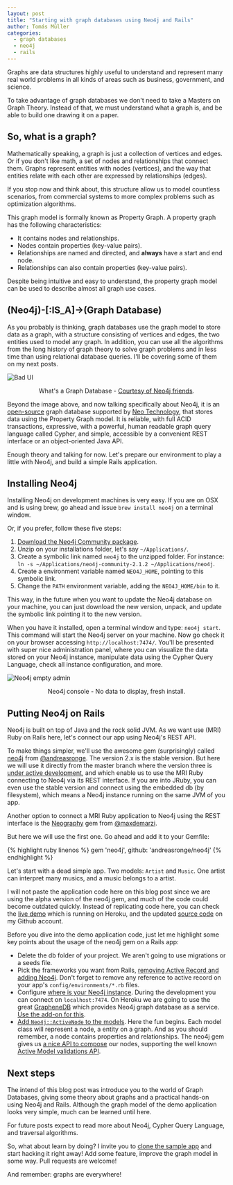 ```yaml
---
layout: post
title: "Starting with graph databases using Neo4j and Rails"
author: Tomás Müller
categories:
  - graph databases
  - neo4j
  - rails
---
```


Graphs are data structures highly useful to understand and represent many real world problems in all kinds of areas such 
as business, government, and science.

<!--more-->

To take advantage of graph databases we don't need to take a Masters on Graph Theory. Instead of that, we must 
understand what a graph is, and be able to build one drawing it on a paper.

## So, what is a graph?

Mathematically speaking, a graph is just a collection of vertices and edges. Or if you don't like math, a set of nodes 
and relationships that connect them. Graphs represent entities with nodes (vertices), and the way that entities relate 
with each other are expressed by relationships (edges).

If you stop now and think about, this structure allow us to model countless scenarios, from commercial systems to more 
complex problems such as optimization algorithms.

This graph model is formally known as Property Graph. A property graph has the following characteristics:

- It contains nodes and relationships.
- Nodes contain properties (key-value pairs).
- Relationships are named and directed, and **always** have a start and end node.
- Relationships can also contain properties (key-value pairs).

Despite being intuitive and easy to understand, the property graph model can be used to describe almost all graph use 
cases.

## (Neo4j)-[:IS_A]->(Graph Database)

As you probably is thinking, graph databases use the graph model to store data as a graph, with a structure consisting 
of vertices and edges, the two entities used to model any graph. In addition, you can use all the algorithms from the
long history of graph theory to solve graph problems and in less time than using relational database queries. I'll be 
covering some of them on my next posts.

![Bad UI](/blog/images/posts/2014-07-25/graph_databases.png)
<div style="text-align: center;">What's a Graph Database - <a href="http://www.neo4j.org/learn/neo4j">Courtesy of Neo4j friends</a>.</div>
<p> </p>

Beyond the image above, and now talking specifically about Neo4j, it is an [open-source](https://github.com/neo4j) graph 
database supported by [Neo Technology](http://www.neotechnology.com/), that stores data using the Property Graph model. 
It is reliable, with full ACID transactions, expressive, with a powerful, human readable graph query language called 
Cypher, and simple, accessible by a convenient REST interface or an object-oriented Java API.

Enough theory and talking for now. Let's prepare our environment to play a little with Neo4j, and build a simple Rails 
application.

## Installing Neo4j

Installing Neo4j on development machines is very easy. If you are on OSX and is using brew, go ahead and issue 
`brew install neo4j` on a terminal window.

Or, if you prefer, follow these five steps:

1. [Download the Neo4j Community package](http://www.neo4j.org/download).
2. Unzip on your installations folder, let's say `~/Applications/`.
3. Create a symbolic link named `neo4j` to the unzipped folder. For instance: `ln -s ~/Applications/neo4j-community-2.1.2 ~/Applications/neo4j`.
4. Create a environment variable named `NEO4J_HOME`, pointing to this symbolic link.
5. Change the `PATH` environment variable, adding the `NEO4J_HOME/bin` to it.

This way, in the future when you want to update the Neo4j database on your machine, you can just download the new 
version, unpack, and update the symbolic link pointing it to the new version.

When you have it installed, open a terminal window and type: `neo4j start`. This command will start the Neo4j server on 
your machine. Now go check it on your browser accessing `http://localhost:7474/`. You'll be presented with super nice
administration panel, where you can visualize the data stored on your Neo4j instance, manipulate data using the Cypher 
Query Language, check all instance configuration, and more.

![Neo4j empty admin](/blog/images/posts/2014-07-25/neo4j_admin_empty.png)
<div style="text-align: center;">Neo4j console - No data to display, fresh install.</div>
<p> </p>

## Putting Neo4j on Rails

Neo4j is built on top of Java and the rock solid JVM. As we want use (MRI) Ruby on Rails here, let's connect our app 
using Neo4j's REST API.
 
To make things simpler, we'll use the awesome gem (surprisingly) called [neo4j](http://rubygems.org/gems/neo4j) from
[@andreasronge](https://github.com/andreasronge/). 
The version 2.x is the stable version. But here we will use it directly from the master branch where the version three is
[under active development](https://github.com/andreasronge/neo4j/wiki/Neo4j-v3), and which enable us to use the MRI Ruby
connecting to Neo4j via its REST interface. If you are into JRuby, you can even use the stable version and connect using the 
embedded db (by filesystem), which means a Neo4j instance running on the same JVM of you app.

Another option to connect a MRI Ruby application to Neo4j using the REST interface is the 
[Neography](https://github.com/maxdemarzi/neography/) gem from [@maxdemarzi](https://github.com/maxdemarzi).

But here we will use the first one. Go ahead and add it to your Gemfile:

{% highlight ruby linenos %}
gem 'neo4j', github: 'andreasronge/neo4j'
{% endhighlight %}

Let's start with a dead simple app. Two models: `Artist` and `Music`. One artist can interpret many musics, and a music 
belongs to a artist.

I will not paste the application code here on this blog post since we are using the alpha version of the neo4j gem, 
and much of the code could become outdated quickly. Instead of replicating code here, you can check the 
[live demo](http://interpretations.herokuapp.com) which is running on Heroku, and the updated [source code](https://github.com/tomasmuller/interpretations) 
on my Github account.

Before you dive into the demo application code, just let me highlight some key points about the usage of the neo4j gem 
on a Rails app:

- Delete the db folder of your project. We aren't going to use migrations or a seeds file.
- Pick the frameworks you want from Rails, [removing Active Record and adding Neo4j](https://github.com/tomasmuller/interpretations/config/application.rb). 
Don't forget to remove any reference to active record on your app's `config/environments/*.rb` files.
- Configure [where is your Neo4j instance](https://github.com/tomasmuller/interpretations/config/application.rb). During 
the development you can connect on `localhost:7474`. On Heroku we are going to use the great 
[GrapheneDB](http://www.graphenedb.com/) which provides Neo4j graph database as a service. [Use the add-on for this](https://devcenter.heroku.com/articles/graphenedb). 
- [Add `Neo4j::ActiveNode` to the models](https://github.com/tomasmuller/interpretations/models). Here the fun begins. 
Each model class will represent a node, a entity on a graph. And as you should remember, a node contains properties and 
relationships. The neo4j gem gives us [a nice API to compose](https://github.com/andreasronge/neo4j/wiki/Neo4j-v3#property) 
our nodes, supporting the well known [Active Model validations API](https://github.com/andreasronge/neo4j/blob/master/lib/neo4j/active_node/validations.rb#L7).  

## Next steps

The intend of this blog post was introduce you to the world of Graph Databases, giving some theory about graphs and a 
practical hands-on using Neo4j and Rails. Although the graph model of the demo application looks very simple, much can be
learned until here.
 
For future posts expect to read more about Neo4j, Cypher Query Language, and traversal algorithms. 

So, what about learn by doing? I invite you to [clone the sample app](https://github.com/tomasmuller/interpretations/) 
and start hacking it right away! Add some feature, improve the graph model in some way. Pull requests are welcome!

And remember: graphs are everywhere!